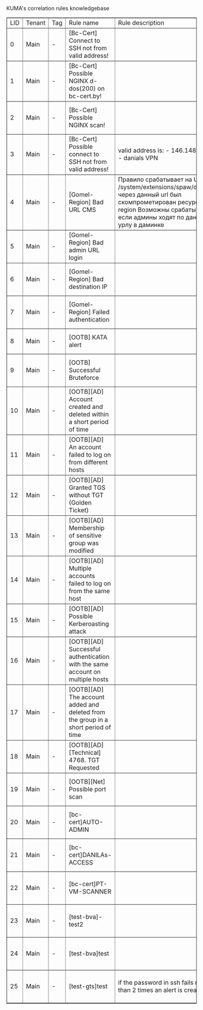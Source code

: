 <caption>KUMA's correlation rules knowledgebase</caption>
<table border="1">
    <tr name="HEADER"> 
        <td>LID</td>
        <td>Tenant</td>
        <td>Tag</td>
        <td>Rule name</td>
        <td>Rule description</td>
        <td>KUMA ID</td>
        <td>Created by</td>
    </tr>
	<tr>
		<td>0</td>
		<td>Main</td>
		<td>-</td>
		<td>[Bc-Cert] Connect to SSH not from valid address!</td>
		<td></td>
		<td>dd16c341-6a6c-4979-8a78-49211dcae686</td>
		<td>bny</td>
	</tr>
	<tr>
		<td>1</td>
		<td>Main</td>
		<td>-</td>
		<td>[Bc-Cert] Possible NGINX d-dos(200) on bc-cert.by!</td>
		<td></td>
		<td>8b0da2dd-10f0-47c7-91c4-e98106011391</td>
		<td>bny</td>
	</tr>
	<tr>
		<td>2</td>
		<td>Main</td>
		<td>-</td>
		<td>[Bc-Cert] Possible NGINX scan!</td>
		<td></td>
		<td>2b254ace-bc4f-4176-9f6c-a70548be5bea</td>
		<td>bny</td>
	</tr>
	<tr>
		<td>3</td>
		<td>Main</td>
		<td>-</td>
		<td>[Bc-Cert] Possible connect to SSH not from valid address!</td>
		<td>valid address is:
- 146.148.20.100 - danials VPN</td>
		<td>56eb8738-dd3e-458a-9f52-8da8a4a720f8</td>
		<td>bny</td>
	</tr>
	<tr>
		<td>4</td>
		<td>Main</td>
		<td>-</td>
		<td>[Gomel-Region] Bad URL CMS</td>
		<td>Правило срабатывает на URL:
/system/extensions/spaw/dialog.php
через данный url был скомпрометирован ресурс gomel-region
Возможны срабатывания если админы ходят по данному урлу в даминке</td>
		<td>197f24d0-3090-4ea7-be9a-81d457a3e51a</td>
		<td>bny</td>
	</tr>
	<tr>
		<td>5</td>
		<td>Main</td>
		<td>-</td>
		<td>[Gomel-Region] Bad admin URL login</td>
		<td></td>
		<td>afda10fb-d115-436e-a3f2-e72a61ac153e</td>
		<td>bny</td>
	</tr>
	<tr>
		<td>6</td>
		<td>Main</td>
		<td>-</td>
		<td>[Gomel-Region] Bad destination IP</td>
		<td></td>
		<td>c353b41b-289e-4ddd-beba-b1493128fd51</td>
		<td>bny</td>
	</tr>
	<tr>
		<td>7</td>
		<td>Main</td>
		<td>-</td>
		<td>[Gomel-Region] Failed authentication</td>
		<td></td>
		<td>c92428b5-3349-47f4-96ae-d7fb6cfbade8</td>
		<td>bny</td>
	</tr>
	<tr>
		<td>8</td>
		<td>Main</td>
		<td>-</td>
		<td>[OOTB] KATA alert</td>
		<td></td>
		<td>fcf5f1ba-86df-42c3-ac5e-b07e28b0ae81</td>
		<td>Administrator</td>
	</tr>
	<tr>
		<td>9</td>
		<td>Main</td>
		<td>-</td>
		<td>[OOTB] Successful Bruteforce</td>
		<td></td>
		<td>a98f587d-9cb6-482a-9481-6383fc251f07</td>
		<td>Administrator</td>
	</tr>
	<tr>
		<td>10</td>
		<td>Main</td>
		<td>-</td>
		<td>[OOTB][AD] Account created and deleted within a short period of time</td>
		<td></td>
		<td>895cac47-2e3e-4d88-83f5-19da1fb60d39</td>
		<td>Administrator</td>
	</tr>
	<tr>
		<td>11</td>
		<td>Main</td>
		<td>-</td>
		<td>[OOTB][AD] An account failed to log on from different hosts</td>
		<td></td>
		<td>676b5819-5c37-4da5-aa93-81453744bb17</td>
		<td>Administrator</td>
	</tr>
	<tr>
		<td>12</td>
		<td>Main</td>
		<td>-</td>
		<td>[OOTB][AD] Granted TGS without TGT (Golden Ticket)</td>
		<td></td>
		<td>756c7d6d-fb35-4e88-8d10-3f747596639e</td>
		<td>Administrator</td>
	</tr>
	<tr>
		<td>13</td>
		<td>Main</td>
		<td>-</td>
		<td>[OOTB][AD] Membership of sensitive group was modified</td>
		<td></td>
		<td>98c4452c-2903-46e7-b8fc-a5e7d254f57f</td>
		<td>Administrator</td>
	</tr>
	<tr>
		<td>14</td>
		<td>Main</td>
		<td>-</td>
		<td>[OOTB][AD] Multiple accounts failed to log on from the same host</td>
		<td></td>
		<td>27a7e5a8-fbaa-4c51-9aa3-076a5c80e22f</td>
		<td>Administrator</td>
	</tr>
	<tr>
		<td>15</td>
		<td>Main</td>
		<td>-</td>
		<td>[OOTB][AD] Possible Kerberoasting attack</td>
		<td></td>
		<td>3721a33d-9553-407b-8d38-d057ed7fbbdc</td>
		<td>Administrator</td>
	</tr>
	<tr>
		<td>16</td>
		<td>Main</td>
		<td>-</td>
		<td>[OOTB][AD] Successful authentication with the same account on multiple hosts</td>
		<td></td>
		<td>d4181bec-4b50-4fa9-9e55-73a987fe0876</td>
		<td>Administrator</td>
	</tr>
	<tr>
		<td>17</td>
		<td>Main</td>
		<td>-</td>
		<td>[OOTB][AD] The account added and deleted from the group in a short period of time</td>
		<td></td>
		<td>28502c49-378c-4e46-be9e-64e520dfa2a0</td>
		<td>Administrator</td>
	</tr>
	<tr>
		<td>18</td>
		<td>Main</td>
		<td>-</td>
		<td>[OOTB][AD][Technical] 4768. TGT Requested</td>
		<td></td>
		<td>ac0c1a0b-45b4-4265-be44-9d9c84da46dc</td>
		<td>Administrator</td>
	</tr>
	<tr>
		<td>19</td>
		<td>Main</td>
		<td>-</td>
		<td>[OOTB][Net] Possible port scan</td>
		<td></td>
		<td>2c76153a-cdf6-4955-bd04-f6da441d399d</td>
		<td>Administrator</td>
	</tr>
	<tr>
		<td>20</td>
		<td>Main</td>
		<td>-</td>
		<td>[bc-cert]AUTO-ADMIN</td>
		<td></td>
		<td>5a36437e-0b38-408a-a874-b0943a68c4a7</td>
		<td>bny</td>
	</tr>
	<tr>
		<td>21</td>
		<td>Main</td>
		<td>-</td>
		<td>[bc-cert]DANILAs-ACCESS</td>
		<td></td>
		<td>99ee8060-c0b3-442f-a319-71575690f002</td>
		<td>bny</td>
	</tr>
	<tr>
		<td>22</td>
		<td>Main</td>
		<td>-</td>
		<td>[bc-cert]PT-VM-SCANNER</td>
		<td></td>
		<td>f1fbab41-a6f1-4184-be85-19185a4b625b</td>
		<td>bny</td>
	</tr>
	<tr>
		<td>23</td>
		<td>Main</td>
		<td>-</td>
		<td>[test-bva]-test2</td>
		<td></td>
		<td>28f1df92-6931-4805-aa95-c612df8d8e22</td>
		<td>L1-bva</td>
	</tr>
	<tr>
		<td>24</td>
		<td>Main</td>
		<td>-</td>
		<td>[test-bva]test</td>
		<td></td>
		<td>52aa1a9f-eafb-489e-83fc-ec44653048fa</td>
		<td>L1-bva</td>
	</tr>
	<tr>
		<td>25</td>
		<td>Main</td>
		<td>-</td>
		<td>[test-gts]test</td>
		<td>if the password in ssh fails more than 2 times an alert is created</td>
		<td>164a20dc-f0d5-429f-9c58-f07d5bc82c17</td>
		<td>L1-gts</td>
	</tr>
</table>

